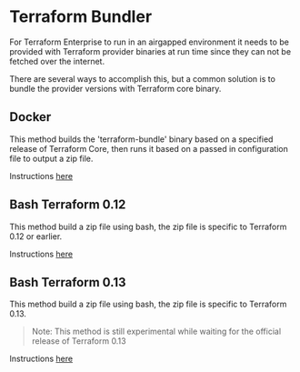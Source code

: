 # Terraform Bundler

For Terraform Enterprise to run in an airgapped environment it needs to be provided with Terraform provider binaries at run time since they can not be fetched over the internet.

There are several ways to accomplish this, but a common solution is to bundle the provider versions with Terraform core binary.

## Docker

This method builds the 'terraform-bundle' binary based on a specified release of Terraform Core, then runs it based on a passed in configuration file to output a zip file.

Instructions [here](./docker/README.md)

## Bash Terraform 0.12

This method build a zip file using bash, the zip file is specific to Terraform 0.12 or earlier.

Instructions [here](./bash-0.12/README.md)

## Bash Terraform 0.13

This method build a zip file using bash, the zip file is specific to Terraform 0.13.

> Note: This method is still experimental while waiting for the official release of Terraform 0.13

Instructions [here](./bash-0.13/README.md)